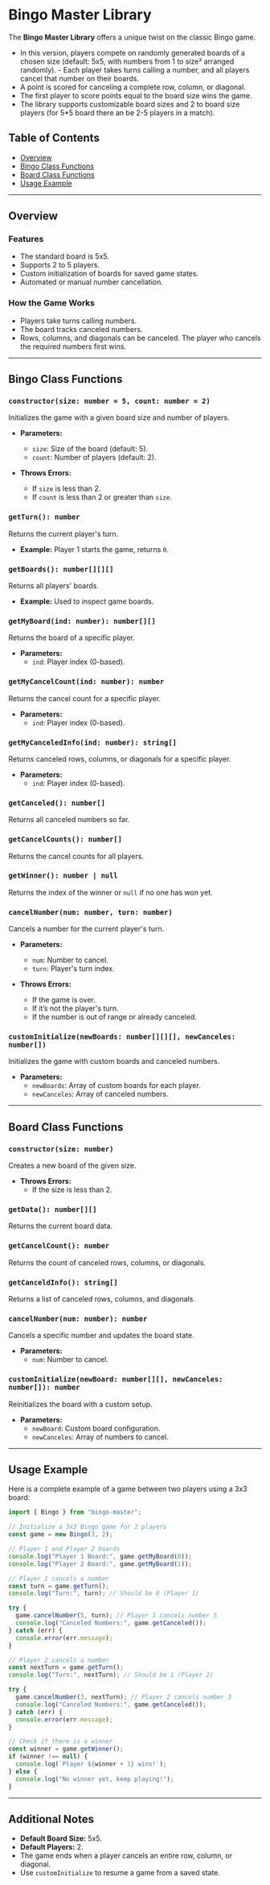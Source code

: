 # Bingo Master Library

The **Bingo Master Library** offers a unique twist on the classic Bingo game. 
- In this version, players compete on randomly generated boards of a chosen size (default: 5x5, with numbers from 1 to size² arranged randomly). - Each player takes turns calling a number, and all players cancel that number on their boards. 
- A point is scored for canceling a complete row, column, or diagonal. 
- The first player to score points equal to the board size wins the game. 
- The library supports customizable board sizes and  2 to board size players (for 5*5 board there an be 2-5 players in a match).

## Table of Contents

- [Overview](#overview)
- [Bingo Class Functions](#bingo-class-functions)
- [Board Class Functions](#board-class-functions)
- [Usage Example](#usage-example)

---

## Overview

### Features

- The standard board is 5x5.
- Supports 2 to 5 players.
- Custom initialization of boards for saved game states.
- Automated or manual number cancellation.

### How the Game Works

- Players take turns calling numbers.
- The board tracks canceled numbers.
- Rows, columns, and diagonals can be canceled. The player who cancels the required numbers first wins.

---

## Bingo Class Functions

### `constructor(size: number = 5, count: number = 2)`
Initializes the game with a given board size and number of players.

- **Parameters:**
  - `size`: Size of the board (default: 5).
  - `count`: Number of players (default: 2).

- **Throws Errors:**
  - If `size` is less than 2.
  - If `count` is less than 2 or greater than `size`.

### `getTurn(): number`
Returns the current player's turn.

- **Example:** Player 1 starts the game, returns `0`.

### `getBoards(): number[][][]`
Returns all players' boards.

- **Example:** Used to inspect game boards.

### `getMyBoard(ind: number): number[][]`
Returns the board of a specific player.

- **Parameters:**
  - `ind`: Player index (0-based).

### `getMyCancelCount(ind: number): number`
Returns the cancel count for a specific player.

- **Parameters:**
  - `ind`: Player index (0-based).

### `getMyCanceledInfo(ind: number): string[]`
Returns canceled rows, columns, or diagonals for a specific player.

- **Parameters:**
  - `ind`: Player index (0-based).

### `getCanceled(): number[]`
Returns all canceled numbers so far.

### `getCancelCounts(): number[]`
Returns the cancel counts for all players.

### `getWinner(): number | null`
Returns the index of the winner or `null` if no one has won yet.

### `cancelNumber(num: number, turn: number)`
Cancels a number for the current player's turn.

- **Parameters:**
  - `num`: Number to cancel.
  - `turn`: Player's turn index.

- **Throws Errors:**
  - If the game is over.
  - If it’s not the player's turn.
  - If the number is out of range or already canceled.

### `customInitialize(newBoards: number[][][], newCanceles: number[])`
Initializes the game with custom boards and canceled numbers.

- **Parameters:**
  - `newBoards`: Array of custom boards for each player.
  - `newCanceles`: Array of canceled numbers.

---

## Board Class Functions

### `constructor(size: number)`
Creates a new board of the given size.

- **Throws Errors:**
  - If the size is less than 2.

### `getData(): number[][]`
Returns the current board data.

### `getCancelCount(): number`
Returns the count of canceled rows, columns, or diagonals.

### `getCanceldInfo(): string[]`
Returns a list of canceled rows, columns, and diagonals.

### `cancelNumber(num: number): number`
Cancels a specific number and updates the board state.

- **Parameters:**
  - `num`: Number to cancel.

### `customInitialize(newBoard: number[][], newCanceles: number[]): number`
Reinitializes the board with a custom setup.

- **Parameters:**
  - `newBoard`: Custom board configuration.
  - `newCanceles`: Array of numbers to cancel.

---

## Usage Example

Here is a complete example of a game between two players using a 3x3 board:

```typescript
import { Bingo } from "bingo-master";

// Initialize a 3x3 Bingo game for 2 players
const game = new Bingo(3, 2);

// Player 1 and Player 2 boards
console.log("Player 1 Board:", game.getMyBoard(0));
console.log("Player 2 Board:", game.getMyBoard(1));

// Player 1 cancels a number
const turn = game.getTurn();
console.log("Turn:", turn); // Should be 0 (Player 1)

try {
  game.cancelNumber(5, turn); // Player 1 cancels number 5
  console.log("Canceled Numbers:", game.getCanceled());
} catch (err) {
  console.error(err.message);
}

// Player 2 cancels a number
const nextTurn = game.getTurn();
console.log("Turn:", nextTurn); // Should be 1 (Player 2)

try {
  game.cancelNumber(3, nextTurn); // Player 2 cancels number 3
  console.log("Canceled Numbers:", game.getCanceled());
} catch (err) {
  console.error(err.message);
}

// Check if there is a winner
const winner = game.getWinner();
if (winner !== null) {
  console.log(`Player ${winner + 1} wins!`);
} else {
  console.log("No winner yet, keep playing!");
}
```

---

## Additional Notes

- **Default Board Size:** 5x5.
- **Default Players:** 2.
- The game ends when a player cancels an entire row, column, or diagonal.
- Use `customInitialize` to resume a game from a saved state.

